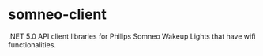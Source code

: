 # somneo-client

.NET 5.0 API client libraries for Philips Somneo Wakeup Lights that have wifi functionalities.